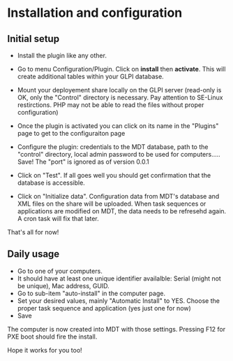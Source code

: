 # Installation and configuration


## Initial setup
* Install the plugin like any other. 
* Go to menu Configuration/Plugin. Click on **install** then **activate**. This will create additional tables within your GLPI database.
* Mount your deployement share locally on the GLPI server (read-only is OK, only the "Control" directory is necessary. Pay attention to SE-Linux restirctions. PHP may not be able to read the files without proper configuration)
* Once the plugin is activated you can click on its name in the "Plugins" page to get to the configuraiton page

* Configure the plugin: credentials to the MDT database, path to the "control" directory, local admin password to be used for computers..... Save! The "port" is ignored as of version 0.0.1
* Click on "Test". If all goes well you should get confirmation that the database is accessible.
* Click on "Initialize data". Configuration data from MDT's database and XML files on the share will be uploaded. When task sequences or applications are modified on MDT, the data needs to be refresehd again. A cron task will fix that later.

That's all for now!

## Daily usage

* Go to one of your computers. 
* It should have at least one unique identifier availalble: Serial (might not be unique), Mac address, GUID.
* Go to sub-item "auto-install" in the computer page.
* Set your desired values, mainly "Automatic Install" to YES. Choose the proper task sequence and application (yes just one for now)
* Save

The computer is now created into MDT with those settings. Pressing F12 for PXE boot should fire the install.


Hope it works for you too!

